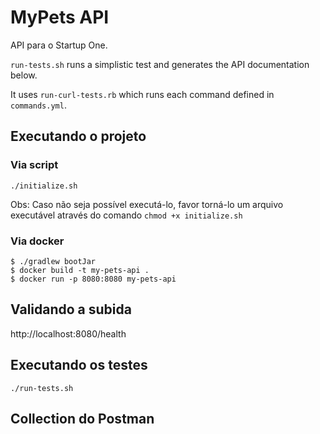 # MyPets API

API para o Startup One.

`run-tests.sh` runs a simplistic test and generates the API
documentation below.

It uses `run-curl-tests.rb` which runs each command defined in
`commands.yml`.

## Executando o projeto

### Via script

    ./initialize.sh
Obs: Caso não seja possível executá-lo, favor torná-lo um arquivo executável através do comando ```chmod +x initialize.sh``` 

### Via docker
    $ ./gradlew bootJar
    $ docker build -t my-pets-api .
    $ docker run -p 8080:8080 my-pets-api
## Validando a subida

http://localhost:8080/health

## Executando os testes

    ./run-tests.sh

## Collection do Postman